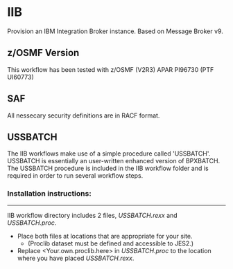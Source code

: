 
# IIB

Provision an IBM Integration Broker instance. Based on Message Broker v9.

## z/OSMF Version

This workflow has been tested with z/OSMF (V2R3) APAR PI96730 (PTF UI60773)

## SAF

All nessecary security definitions are in RACF format. 

## USSBATCH

The IIB workflows make use of a simple procedure called 'USSBATCH'. USSBATCH is essentially an user-written enhanced version of BPXBATCH. The USSBATCH procedure is included in the IIB workflow folder and is required in order to run several workflow steps.

### Installation instructions:
------------------------------

IIB workflow directory includes 2 files, _USSBATCH.rexx_ and _USSBATCH.proc_.
+ Place both files at locations that are appropriate for your site.
  - (Proclib dataset must be defined and accessible to JES2.)
+ Replace <Your.own.proclib.here> in _USSBATCH.proc_ to the location where you have placed _USSBATCH.rexx_.
